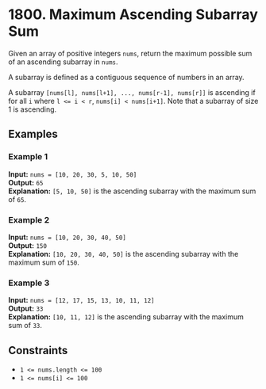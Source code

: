 # 1800. Maximum Ascending Subarray Sum

Given an array of positive integers `nums`, return the maximum possible sum of an ascending subarray in `nums`.

A subarray is defined as a contiguous sequence of numbers in an array.

A subarray `[nums[l], nums[l+1], ..., nums[r-1], nums[r]]` is ascending if for all `i` where `l <= i < r`, `nums[i] < nums[i+1]`. Note that a subarray of size 1 is ascending.

## Examples

### Example 1

**Input:** `nums = [10, 20, 30, 5, 10, 50]`  
**Output:** `65`  
**Explanation:** `[5, 10, 50]` is the ascending subarray with the maximum sum of `65`.

### Example 2

**Input:** `nums = [10, 20, 30, 40, 50]`  
**Output:** `150`  
**Explanation:** `[10, 20, 30, 40, 50]` is the ascending subarray with the maximum sum of `150`.

### Example 3

**Input:** `nums = [12, 17, 15, 13, 10, 11, 12]`  
**Output:** `33`  
**Explanation:** `[10, 11, 12]` is the ascending subarray with the maximum sum of `33`.

## Constraints

- `1 <= nums.length <= 100`
- `1 <= nums[i] <= 100`

